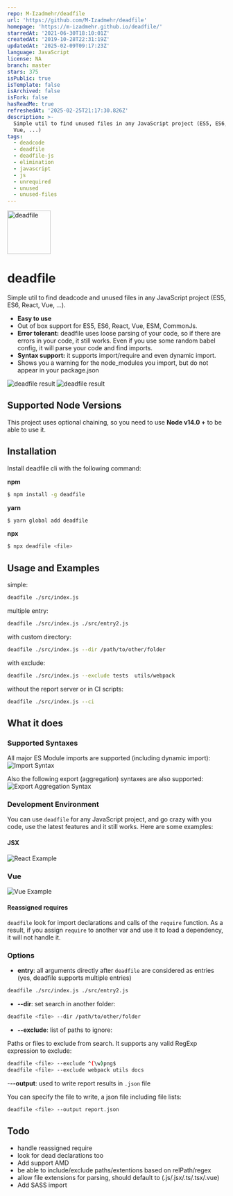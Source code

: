 ```yaml
---
repo: M-Izadmehr/deadfile
url: 'https://github.com/M-Izadmehr/deadfile'
homepage: 'https://m-izadmehr.github.io/deadfile/'
starredAt: '2021-06-30T18:10:01Z'
createdAt: '2019-10-28T22:31:19Z'
updatedAt: '2025-02-09T09:17:23Z'
language: JavaScript
license: NA
branch: master
stars: 375
isPublic: true
isTemplate: false
isArchived: false
isFork: false
hasReadMe: true
refreshedAt: '2025-02-25T21:17:30.826Z'
description: >-
  Simple util to find unused files in any JavaScript project (ES5, ES6, React,
  Vue, ...)
tags:
  - deadcode
  - deadfile
  - deadfile-js
  - elimination
  - javascript
  - js
  - unrequired
  - unused
  - unused-files
---
```


<img src="https://github.com/M-Izadmehr/deadfile/raw/master/docs/images/logo.png" alt="deadfile" width="100"/>

# deadfile

Simple util to find deadcode and unused files in any JavaScript project (ES5, ES6, React, Vue, ...).

* **Easy to use**
* Out of box support for ES5, ES6, React, Vue, ESM, CommonJs.
* **Error tolerant:** deadfile uses loose parsing of your code, so if there are errors in your code, it still works. Even if you use some random babel config, it will parse your code and find imports.
* **Syntax support:** it supports import/require and even dynamic import.
* Shows you a warning for the node_modules you import, but do not appear in your package.json


![deadfile result](https://github.com/M-Izadmehr/deadfile/raw/master/docs/images/analyzeresult.png "Code Analysis")
![deadfile result](https://github.com/M-Izadmehr/deadfile/raw/master/docs/images/screenshot.png "Code Analysis")

## Supported Node Versions
This project uses optional chaining, so you need to use **Node v14.0 +** to be able to use it.


## Installation
Install deadfile cli with the following command:

**npm**
```bash
$ npm install -g deadfile
```
**yarn**
```bash
$ yarn global add deadfile
```
**npx**
```bash
$ npx deadfile <file>
```

## Usage and Examples
simple:               
 ```bash
 deadfile ./src/index.js
 ```

multiple entry:        
```bash
deadfile ./src/index.js ./src/entry2.js
```

with custom directory: 
```bash
deadfile ./src/index.js --dir /path/to/other/folder
```

with  exclude:         
```bash
deadfile ./src/index.js --exclude tests  utils/webpack
```

without the report server or in CI scripts:
```bash
deadfile ./src/index.js --ci
```

## What it does
### Supported Syntaxes
All major ES Module imports are supported (including dynamic import):
![Import Syntax](https://github.com/M-Izadmehr/deadfile/raw/master/docs/images/supportedImports.png "Import Syntax")

Also the following export (aggregation) syntaxes are also supported:
![Export Aggregation Syntax](https://github.com/M-Izadmehr/deadfile/raw/master/docs/images/supportedExports.png "Export Aggregation Syntax")

### Development Environment
You can use `deadfile` for any JavaScript project, and go crazy with you code, use the latest features and it still works. Here are some examples:

#### JSX
![React Example](https://github.com/M-Izadmehr/deadfile/raw/master/docs/images/React.png "React Example")

### Vue
![Vue Example](https://github.com/M-Izadmehr/deadfile/raw/master/docs/images/Vue.png "Vue Example")

#### Reassigned requires

`deadfile` look for import declarations and calls of the `require` function. As a result, if you assign `require` to another var and use it to load a dependency, it will not handle it.


### Options
- **entry**: all arguments directly after `deadfile` are considered as entries (yes, deadfile supports multiple entries)        
```bash
deadfile ./src/index.js ./src/entry2.js
```
- **--dir**: set search in another folder:
```bash
deadfile <file> --dir /path/to/other/folder
```
- **--exclude**: list of paths to ignore:

Paths or files to exclude from search. It supports any valid RegExp expression to exclude:
``` bash
deadfile <file> --exclude ^(\w)png$
deadfile <file> --exclude webpack utils docs
```

-**--output**: used to write report results in `.json` file

You can specify the file to write, a json file including file lists:
``` bash
deadfile <file> --output report.json
```


## Todo
* handle reassigned require
* look for dead declarations too
* Add support AMD
* be able to include/exclude paths/extentions based on relPath/regex
* allow file extensions for parsing, should default to (.js/.jsx/.ts/.tsx/.vue)
* Add SASS import
